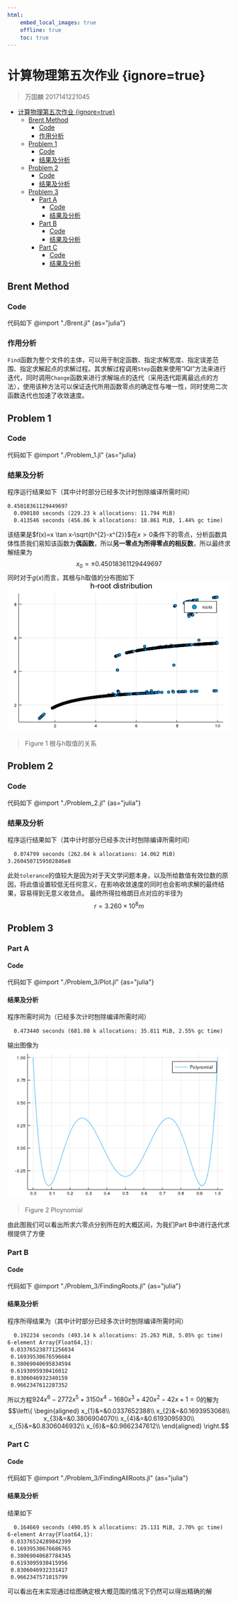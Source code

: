 ```yaml
---
html:
    embed_local_images: true
    offline: true
    toc: true
---
```

# 计算物理第五次作业 {ignore=true}

> 万国麟
> 2017141221045

<!-- @import "[TOC]" {cmd="toc" depthFrom=1 depthTo=6 orderedList=false} -->

<!-- code_chunk_output -->

- [计算物理第五次作业 {ignore=true}](#%E8%AE%A1%E7%AE%97%E7%89%A9%E7%90%86%E7%AC%AC%E4%BA%94%E6%AC%A1%E4%BD%9C%E4%B8%9A-ignoretrue)
	- [Brent Method](#brent-method)
		- [Code](#code)
		- [作用分析](#%E4%BD%9C%E7%94%A8%E5%88%86%E6%9E%90)
	- [Problem 1](#problem-1)
		- [Code](#code-1)
		- [结果及分析](#%E7%BB%93%E6%9E%9C%E5%8F%8A%E5%88%86%E6%9E%90)
	- [Problem 2](#problem-2)
		- [Code](#code-2)
		- [结果及分析](#%E7%BB%93%E6%9E%9C%E5%8F%8A%E5%88%86%E6%9E%90-1)
	- [Problem 3](#problem-3)
		- [Part A](#part-a)
			- [Code](#code-3)
			- [结果及分析](#%E7%BB%93%E6%9E%9C%E5%8F%8A%E5%88%86%E6%9E%90-2)
		- [Part B](#part-b)
			- [Code](#code-4)
			- [结果及分析](#%E7%BB%93%E6%9E%9C%E5%8F%8A%E5%88%86%E6%9E%90-3)
		- [Part C](#part-c)
			- [Code](#code-5)
			- [结果及分析](#%E7%BB%93%E6%9E%9C%E5%8F%8A%E5%88%86%E6%9E%90-4)

<!-- /code_chunk_output -->

## Brent Method
### Code
代码如下
@import "./Brent.jl" {as="julia"}
### 作用分析
`Find`函数为整个文件的主体，可以用于制定函数、指定求解宽度、指定误差范围、指定求解起点的求解过程。其求解过程调用`Step`函数来使用”IQI“方法来进行迭代，同时调用`Change`函数来进行求解端点的迭代（采用迭代距离最远点的方法），使用该种方法可以保证迭代所用函数零点的确定性与唯一性，同时使用二次函数迭代也加速了收敛速度。
## Problem 1
### Code
代码如下
@import "./Problem_1.jl" {as="julia}
### 结果及分析
程序运行结果如下（其中计时部分已经多次计时刨除编译所需时间）
```
0.45018361129449697
  0.090180 seconds (229.23 k allocations: 11.794 MiB)
  0.413546 seconds (456.06 k allocations: 18.861 MiB, 1.44% gc time)
```
该结果是$f(x)=x \tan x-\sqrt{h^{2}-x^{2}}$在$x>0$条件下的零点，分析函数具体性质我们易知该函数为**偶函数**，所以**另一零点为所得零点的相反数**，所以最终求解结果为
$$x_{0}=\pm0.45018361129449697$$
同时对于$g(x)$而言，其根与h取值的分布图如下
![h-roots](h-root_distribution.png)
>Figure 1 根与h取值的关系

## Problem 2
### Code
代码如下
@import "./Problem_2.jl" {as="julia"}
### 结果及分析
程序运行结果如下（其中计时部分已经多次计时刨除编译所需时间）
```
  0.074799 seconds (262.04 k allocations: 14.062 MiB)
3.2604507159502846e8
```
此处`tolerance`的值较大是因为对于天文学问题本身，以及所给数值有效位数的原因，将此值设置较低无任何意义，在影响收敛速度的同时也会影响求解的最终结果，容易得到无意义收敛点。
最终所得拉格朗日点对应的半径为
$$r=3.260\times10^{8}m$$
## Problem 3
### Part A
#### Code
代码如下
@import "./Problem_3/Plot.jl" {as="julia"}
#### 结果及分析
程序所需时间为（已经多次计时刨除编译所需时间）
```
  0.473440 seconds (681.08 k allocations: 35.811 MiB, 2.55% gc time)
```
输出图像为
![Ploynomial](Problem_3/result.png)
>Figure 2 Ploynomial

由此图我们可以看出所求六零点分别所在的大概区间，为我们Part B中进行迭代求根提供了方便
### Part B
#### Code
代码如下
@import "./Problem_3/FindingRoots.jl" {as="julia"}
#### 结果及分析
程序所得结果为（其中计时部分已经多次计时刨除编译所需时间）
```
  0.192234 seconds (493.14 k allocations: 25.263 MiB, 5.05% gc time)
6-element Array{Float64,1}:
 0.033765238771256034
 0.16939530676596684 
 0.38069040695834594 
 0.6193095930416012  
 0.8306046932340159  
 0.9662347612287352
```
所以方程$924 x^{6}-2772 x^{5}+3150 x^{4}-1680 x^{3}+420 x^{2}-42 x+1=0$的解为
$$\left\{
\begin{aligned}
x_{1}&=&0.0337652388\\
x_{2}&=&0.1693953068\\
x_{3}&=&0.3806904070\\
x_{4}&=&0.6193095930\\
x_{5}&=&0.8306046932\\
x_{6}&=&0.9662347612\\
\end{aligned}
\right.$$
### Part C
#### Code
代码如下
@import "./Problem_3/FindingAllRoots.jl" {as="julia"}
#### 结果及分析
结果如下
```
  0.164669 seconds (490.05 k allocations: 25.131 MiB, 2.70% gc time)
6-element Array{Float64,1}:
 0.03376524289842399
 0.16939530676686765
 0.38069040687784345
 0.6193095930415956 
 0.8306046932331417 
 0.9662347571015799
```
可以看出在未实现通过绘图确定根大概范围的情况下仍然可以得出精确的解